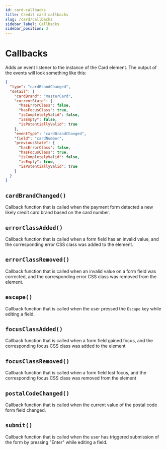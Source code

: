 ```yaml
---
id: card-callbacks
title: Credit card callbacks
slug: /card/callbacks
sidebar_label: Callbacks
sidebar_position: 3
---
```


# Callbacks

Adds an event listener to the instance of the Card element. The output of the events will look something like this:

```json
{
  "type": "cardBrandChanged",
  "detail": {
    "cardBrand": "masterCard",
    "currentState": {
      "hasErrorClass": false,
      "hasFocusClass": true,
      "isCompletelyValid": false,
      "isEmpty": false,
      "isPotentiallyValid": true
    },
    "eventType": "cardBrandChanged",
    "field": "cardNumber",
    "previousState": {
      "hasErrorClass": false,
      "hasFocusClass": true,
      "isCompletelyValid": false,
      "isEmpty": true,
      "isPotentiallyValid": true
    }
  }
}
```

## `cardBrandChanged()`

Callback function that is called when the payment form detected a new likely credit card brand based on the card number.

## `errorClassAdded()`

Callback function that is called when a form field has an invalid value, and the corresponding error CSS class was added to the element.

## `errorClassRemoved()`

Callback function that is called when an invalid value on a form field was corrected, and the corresponding error CSS class was removed from the element.

## `escape()`

Callback function that is called when the user pressed the `Escape` key while editing a field.

## `focusClassAdded()`

Callback function that is called when a form field gained focus, and the corresponding focus CSS class was added to the element

## `focusClassRemoved()`

Callback function that is called when a form field lost focus, and the corresponding focus CSS class was removed from the element

## `postalCodeChanged()`

Callback function that is called when the current value of the postal code form field changed.

## `submit()`

Callback function that is called when the user has triggered submission of the form by pressing "Enter" while editing a field.
